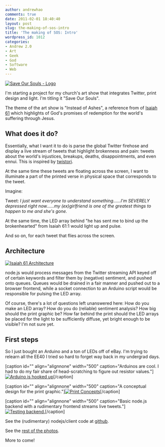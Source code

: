 ```yaml
---
author: andrewhao
comments: true
date: 2011-02-01 18:40:40
layout: post
slug: the-making-of-sos-intro
title: 'The making of SOS: Intro'
wordpress_id: 1012
categories:
- Andrew 2.0
- Art
- Geek
- God
- Software
- Web
---
```


[![Save Our Souls - Logo](http://farm6.static.flickr.com/5095/5408231821_b4d0fd6837.jpg)](http://www.flickr.com/photos/andrewhao/5408231821/)

I'm starting a project for my church's art show that integrates Twitter, print design and light. I'm titling it "Save Our Souls".

The theme of the art show is "Instead of Ashes", a reference from of [Isaiah 61](http://www.esvonline.org/search/isaiah+61/) which highlights of God's promises of redemption for the world's suffering through Jesus.


## What does it do?


Essentially, what I want it to do is parse the global Twitter firehose and display a live stream of tweets that highlight brokenness and pain: tweets about the world's injustices, breakups, deaths, disappointments, and even ennui. This is inspired by [twistori](http://twistori.com).

At the same time these tweets are floating across the screen, I want to illuminate a part of the printed verse in physical space that corresponds to the tweet.

Imagine:

Tweet: _I just want everyone to understand something......I'm SEVERELY depressed right now......my (ex)girlfriend is one of the greatest things to happen to me and she's gone._

At the same time, the LED array behind "he has sent me to bind up the brokenhearted" from Isaiah 61:1 would light up and pulse.

And so on, for each tweet that flies across the screen.


## Architecture
[![Isaiah 61 Architecture](http://farm6.static.flickr.com/5020/5408232737_0ba8545d4e.jpg)](http://www.flickr.com/photos/andrewhao/5408232737/)


node.js would process messages from the Twitter streaming API keyed off of certain keywords and filter them by (negative) sentiment, and pushed onto queues. Queues would be drained in a fair manner and pushed out to a browser frontend, while a socket connection to an Arduino script would be responsible for pulsing the LED array.

Of course, there's a lot of questions left unanswered here: How do you make an LED array? How do you do (reliable) sentiment analysis? How big should the print graphic be? How far behind the print should the LED arrays be placed for the light to be sufficiently diffuse, yet bright enough to be visible? I'm not sure yet.


## First steps


So I just bought an Arduino and a ton of LEDs off of eBay. I'm trying to relearn all the EE40 I tried so hard to forget way back in my undergrad days.

[caption id="" align="alignnone" width="500" caption="Arduinos are cool. I had to do my fair share of head-scratching to figure out resistor values."][![Arduino is hooked up](http://farm6.static.flickr.com/5096/5408162241_201f757ddd.jpg)](http://www.flickr.com/photos/andrewhao/5408162241/)[/caption]

[caption id="" align="alignnone" width="500" caption="A conceptual design for the print graphic."][![Print Concepts](http://farm6.static.flickr.com/5098/5408870750_9fa4951f0d.jpg)](http://www.flickr.com/photos/andrewhao/5408870750/)[/caption]

[caption id="" align="alignnone" width="500" caption="Basic node.js backend with a rudimentary frontend streams live tweets."][![Testing backend.](http://farm6.static.flickr.com/5137/5408765510_3381c46945.jpg)](http://www.flickr.com/photos/andrewhao/5408765510/)[/caption]

See the (rudimentary) nodejs/client code at [github](https://github.com/andrewhao/isaiah-61-project).

See the [rest of the photos](http://www.flickr.com/photos/andrewhao/sets/72157625956085386/with/5408765510/).

More to come!
